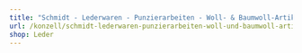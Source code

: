 ```yaml
---
title: "Schmidt - Lederwaren - Punzierarbeiten - Woll- & Baumwoll-Artikel aus Nepal"
url: /konzell/schmidt-lederwaren-punzierarbeiten-woll-und-baumwoll-artikel-aus-nepal/
shop: Leder
---
```

